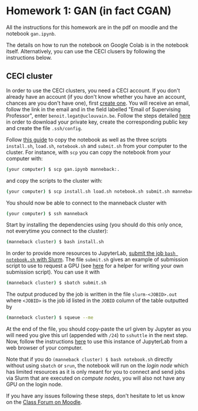# Homework 1: GAN (in fact CGAN)

All the instructions for this homework are in the pdf on moodle and the notebook `gan.ipynb`.

The details on how to run the notebook on Google Colab is in the notebook itself.
Alternatively, you can use the CECI clusers by following the instructions below.

## CECI cluster

In order to use the CECI clusters, you need a CECI account.
If you don't already have an account (if you don't know whether you have an account, chances are you don't have one), first [create one](https://login.ceci-hpc.be/init/).
You will receive an email, follow the link in the email and in the field labelled "Email of Supervising Professor", enter `benoit.legat@uclouvain.be`.
Follow the steps detailed [here](https://support.ceci-hpc.be/doc/_contents/QuickStart/ConnectingToTheClusters/index.html) in order to download your private key, create the corresponding public key and create the file `.ssh/config`.

Follow [this guide](https://support.ceci-hpc.be/doc/_contents/ManagingFiles/TransferringFilesEffectively.html) to copy the notebook as well as the three scripts `install.sh`, `load.sh`, `notebook.sh` and `submit.sh` from your computer to the cluster. For instance, with `scp` you can copy the notebook from your computer with:
```sh
(your computer) $ scp gan.ipynb manneback:.
```
and copy the scripts to the cluster with:
```sh
(your computer) $ scp install.sh load.sh notebook.sh submit.sh manneback:.
```

You should now be able to connect to the manneback cluster with
```sh
(your computer) $ ssh manneback
```

Start by installing the dependencies using (you should do this only once, not everytime you connect to the cluster):
```sh
(manneback cluster) $ bash install.sh
```

In order to provide more resources to JupyterLab, [submit the job `bash notebook.sh` with Slurm](https://support.ceci-hpc.be/doc/_contents/QuickStart/SubmittingJobs/SlurmTutorial.html).
The file `submit.sh` gives an example of submission script to use to request a GPU (see [here](https://www.ceci-hpc.be/scriptgen.html) for a helper for writing your own submission script). You can use it with
```sh
(manneback cluster) $ sbatch submit.sh
```
The output produced by the job is written in the file `slurm-<JOBID>.out` where `<JOBID>` is the job id listed in the `JOBID` column of the table outputted by
```sh
(manneback cluster) $ squeue --me
```
At the end of the file, you should copy-paste the url given by Jupyter as you will need you give this url (appended with `/24`) to `sshuttle` in the next step.
Now, follow the instructions [here](https://support.ceci-hpc.be/doc/_contents/UsingSoftwareAndLibraries/Jupyter/index.html#connect-to-the-jupyterhub-interface) to use this instance of JupyterLab from a web browser of your computer.

Note that if you do `(manneback cluster) $ bash notebook.sh` directly without using `sbatch` or `srun`, the notebook will run on the *login node* which has limited resources as it is only meant for you to connect and send jobs via Slurm that are executed on *compute nodes*, you will also not have any GPU on the login node.

If you have any issues following these steps, don't hesitate to let us know on the [Class Forum on Moodle](https://moodle.uclouvain.be/mod/forum/view.php?id=43330).

